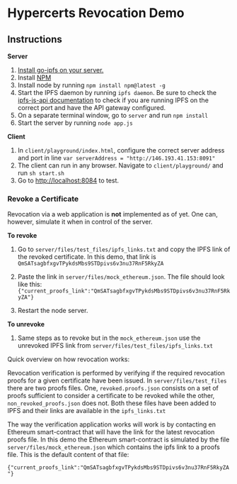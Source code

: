 # Hypercerts Revocation Demo

## Instructions
**Server**

1. [Install go-ipfs on your server.](https://ipfs.io/docs/install/)
2. Install [NPM](https://www.npmjs.com/get-npm)
3. Install node by running `npm install npm@latest -g`
4. Start the IPFS daemon by running `ipfs daemon`. Be sure to check the [ipfs-js-api documentation](https://github.com/ipfs/js-ipfs-api) to check if you are running IPFS on the correct port and have the API gateway configured.
3. On a separate terminal window, go to `server` and run `npm install`
4. Start the server by running `node app.js`

**Client**
1. In `client/playground/index.html`, configure the correct server address and port in line `var serverAddress = "http://146.193.41.153:8091"`
1. The client can run in any browser. Navigate to `client/playground/` and run `sh start.sh`
2. Go to [http://localhost:8084](http://localhost:8084) to test.
### Revoke a Certificate
Revocation via a web application is **not** implemented as of yet. One can, however, simulate it when in control of the server.

**To revoke**
1. Go to `server/files/test_files/ipfs_links.txt` and copy the IPFS link of the revoked certificate. In this demo, that link is `QmSATsagbfxgvTPykdsMbs9STDpivs6v3nu37RnF5RkyZA`
2. Paste the link in `server/files/mock_ethereum.json`. The file should look like this: 
`{"current_proofs_link":"QmSATsagbfxgvTPykdsMbs9STDpivs6v3nu37RnF5RkyZA"}`

3. Restart the node server.

**To unrevoke**
1. Same steps as to revoke but in the `mock_ethereum.json` use the unrevoked IPFS link from `server/files/test_files/ipfs_links.txt`

Quick overview on how revocation works:

Revocation verification is performed by verifying if the required revocation proofs for a given certificate have been issued.
In `server/files/test_files` there are two proofs files. One, `revoked.proofs.json` consists on a set of proofs sufficient to consider a certificate to be revoked while the other, `non_revoked_proofs.json` does not. Both these files have been added to IPFS and their links are available in the `ipfs_links.txt`

The way the verification application works will work is by contacting en Ethereum smart-contract that will have the link for the latest revocation proofs file. In this demo the Ethereum smart-contract is simulated by the file `server/files/mock_ethereum.json` which contains the ipfs link to a proofs file. This is the default content of that file:

`{"current_proofs_link":"QmSATsagbfxgvTPykdsMbs9STDpivs6v3nu37RnF5RkyZA"}`
